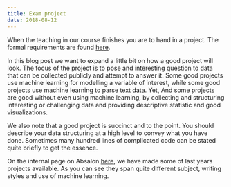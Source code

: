 ```yaml
---
title: Exam project
date: 2018-08-12
---
```



When the teaching in our course finishes you are to hand in a project. The formal requirements are found [here]( https://abjer.github.io/sds/page/practical/).

In this blog post we want to expand a little bit on how a good project will look. The focus of the project is to pose and interesting question to data that can be collected publicly and attempt to answer it. Some good projects use machine learning for modelling a variable of interest, while some good projects use machine learning to parse text data. Yet, And some projects are good without even using machine learning, by collecting and structuring interesting or challenging data and providing descriptive statistic and good visualizations.

We also note that a good project is succinct and to the point. You should describe your data structuring at a high level to convey what you have done. Sometimes many hundred lines of complicated code can be stated quite briefly to get the essence.

On the internal page on Absalon [here](https://absalon.ku.dk/courses/29000), we have made some of last years projects available. As you can see they span quite different subject, writing styles and use of machine learning.
